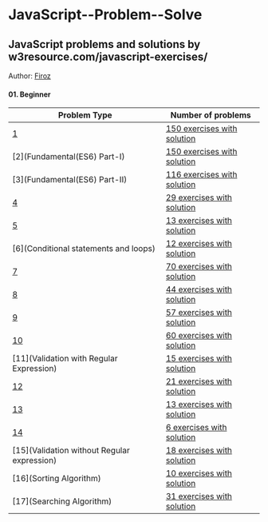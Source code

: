# JavaScript--Problem--Solve
## JavaScript problems and solutions by w3resource.com/javascript-exercises/

Author: [Firoz](https://github.com/abdullah-al-feroz)

#### 01. Beginner

| Problem Type                                                          | Number of problems                                           |
| --------------------------------------------------------------------- | -------------------------------------------------------------- |
| [1](Basic)| [150 exercises with solution](https://github.com/abdullah-al-feroz/JavaScript--Problem--Solve/tree/main/Basic%20150%20Problems)|
| [2](Fundamental(ES6) Part-I)  | [150 exercises with solution](https://github.com/abdullah-al-feroz/JavaScript--Problem--Solve/tree/main/Basic%20150%20Problems)|
| [3](Fundamental(ES6) Part-II) | [116 exercises with solution](https://github.com/abdullah-al-feroz/JavaScript--Problem--Solve/tree/main/Basic%20150%20Problems)|
| [4](Functions)		            | [29 exercises with solution ](https://github.com/abdullah-al-feroz/JavaScript--Problem--Solve/tree/main/Basic%20150%20Problems)|
| [5](Recursion)                | [13 exercises with solution ](https://github.com/abdullah-al-feroz/JavaScript--Problem--Solve/tree/main/Basic%20150%20Problems)|
| [6](Conditional statements and loops)|[12 exercises with solution ](https://github.com/abdullah-al-feroz/JavaScript--Problem--Solve/tree/main/Basic%20150%20Problems)|
| [7](Math)     | [70 exercises with solution](https://github.com/abdullah-al-feroz/JavaScript--Problem--Solve/tree/main/Basic%20150%20Problems) |
| [8](Array)    | [44 exercises with solution](https://github.com/abdullah-al-feroz/JavaScript--Problem--Solve/tree/main/Basic%20150%20Problems) |
| [9](Datetime) | [57 exercises with solution](https://github.com/abdullah-al-feroz/JavaScript--Problem--Solve/tree/main/Basic%20150%20Problems) |
| [10](String/Text) | [60 exercises with solution](https://github.com/abdullah-al-feroz/JavaScript--Problem--Solve/tree/main/Basic%20150%20Problems) |
| [11](Validation with Regular Expression)|[15 exercises with solution](https://github.com/abdullah-al-feroz/JavaScript--Problem--Solve/tree/main/Basic%20150%20Problems)|
| [12](DOM)      | [21 exercises with solution](https://github.com/abdullah-al-feroz/JavaScript--Problem--Solve/tree/main/Basic%20150%20Problems) |
| [13](Drawing)  | [13 exercises with solution](https://github.com/abdullah-al-feroz/JavaScript--Problem--Solve/tree/main/Basic%20150%20Problems) |
| [14](Object)   | [6 exercises with solution](https://github.com/abdullah-al-feroz/JavaScript--Problem--Solve/tree/main/Basic%20150%20Problems)  |
| [15](Validation without Regular expression)|[18 exercises with solution](https://github.com/abdullah-al-feroz/JavaScript--Problem--Solve/tree/main/Basic%20150%20Problems) |
| [16](Sorting Algorithm) | [10 exercises with solution](https://github.com/abdullah-al-feroz/JavaScript--Problem--Solve/tree/main/Basic%20150%20Problems) |
| [17](Searching Algorithm)| [31 exercises with solution](https://github.com/abdullah-al-feroz/JavaScript--Problem--Solve/tree/main/Basic%20150%20Problems) |

